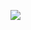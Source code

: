 ![](https://github.com/nu11secur1ty/Windows11Exploits/blob/main/chrome%3D3D96.0.4664.110-Stacktrace/PoC/Stacktrace-chromedriver-PoC.gif)
